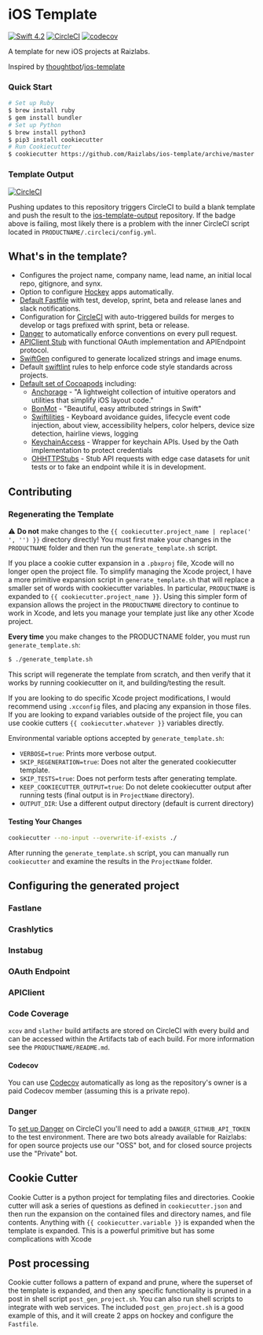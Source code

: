 # iOS Template

[![Swift 4.2](https://img.shields.io/badge/Swift-4.2-orange.svg?style=flat)](https://swift.org)
[![CircleCI](https://img.shields.io/circleci/project/github/Rightpoint/ios-template/master.svg)](https://circleci.com/gh/Rightpoint/ios-template) [![codecov](https://codecov.io/gh/Rightpoint/ios-template/branch/master/graph/badge.svg)](https://codecov.io/gh/Rightpoint/ios-template)

A template for new iOS projects at Raizlabs.

Inspired by [thoughtbot]/[ios-template]

[thoughtbot]: https://thoughtbot.com/
[ios-template]: https://github.com/thoughtbot/ios-template

### Quick Start

```bash
# Set up Ruby
$ brew install ruby
$ gem install bundler
# Set up Python
$ brew install python3
$ pip3 install cookiecutter
# Run Cookiecutter
$ cookiecutter https://github.com/Raizlabs/ios-template/archive/master.zip
```

### Template Output

[![CircleCI](https://img.shields.io/circleci/project/github/Rightpoint/ios-template-output/master.svg)](https://circleci.com/gh/Rightpoint/ios-template-output)

Pushing updates to this repository triggers CircleCI to build a blank template and push the result to the [ios-template-output](https://github.com/Raizlabs/ios-template-output) repository. If the badge above is failing, most likely there is a problem with the inner CircleCI script located in `PRODUCTNAME/.circleci/config.yml`.

## What's in the template?

 - Configures the project name, company name, lead name, an initial local repo, gitignore, and synx.
 - Option to configure [Hockey][hockey] apps automatically.
 - [Default Fastfile][fastfile] with test, develop, sprint, beta and release lanes and slack notifications.
 - Configuration for [CircleCI][CircleCI] with auto-triggered builds for merges to develop or tags prefixed with sprint, beta or release.
 - [Danger](https://danger.systems) to automatically enforce conventions on every pull request.
 - [APIClient Stub][apiclient] with functional OAuth implementation and APIEndpoint protocol.
 - [SwiftGen][SwiftGen] configured to generate localized strings and image enums.
 - Default [swiftlint][swiftlint] rules to help enforce code style standards across projects.
 - [Default set of Cocoapods][pods] including:
   - [Anchorage][anchorage] - "A lightweight collection of intuitive operators and utilities that simplify iOS layout code."
   - [BonMot][bonmot] - "Beautiful, easy attributed strings in Swift"
   - [Swiftilities][swiftilities] - Keyboard avoidance guides, lifecycle event code injection, about view, accessibility helpers, color helpers, device size detection, hairline views, logging
   - [KeychainAccess][keychainaccess] - Wrapper for keychain APIs. Used by the Oath implementation to protect credentials
   - [OHHTTPStubs][ohhttpstubs] - Stub API requests with edge case datasets for unit tests or to fake an endpoint while it is in development.

[pods]: PRODUCTNAME/app/Podfile
[anchorage]: https://github.com/Raizlabs/Anchorage
[swiftilities]: https://github.com/Raizlabs/Swiftilities
[bonmot]: httpss://github.com/Raizlabs/BonMot
[keychainaccess]: https://github.com/kishikawakatsumi/KeychainAccess
[ohhttpstubs]: https://github.com/AliSoftware/OHHTTPStubs
[fastfile]: PRODUCTNAME/app/fastlane/Fastfile
[apiclient]: PRODUCTNAME/app/PRODUCTNAME/API 
[CircleCI]: PRODUCTNAME/circle.yml
[swiftlint]: PRODUCTNAME/app/.swiftlint.yml
[hockey]: hooks/post_gen_project.sh
[swiftgen]: https://github.com/SwiftGen/SwiftGen

## Contributing

### Regenerating the Template

⚠️ **Do not** make changes to the `{{ cookiecutter.project_name | replace(' ', '') }}` directory directly! You must first make your changes in the `PRODUCTNAME` folder and then run the `generate_template.sh` script. 

If you place a cookie cutter expansion in a `.pbxproj` file, Xcode will no longer open the project file. To simplify managing the Xcode project, I have a more primitive expansion script in `generate_template.sh` that will replace a smaller set of words with cookiecutter variables. In particular, `PRODUCTNAME` is expanded to `{{ cookiecutter.project_name }}`. Using this simpler form of expansion allows the project in the `PRODUCTNAME` directory to continue to work in Xcode, and lets you manage your template just like any other Xcode project. 

**Every time** you make changes to the PRODUCTNAME folder, you must run `generate_template.sh`:

```bash
$ ./generate_template.sh
```

This script will regenerate the template from scratch, and then verify that it works by running cookiecutter on it, and building/testing the result.

If you are looking to do specific Xcode project modifications, I would recommend using `.xcconfig` files, and placing any expansion in those files. If you are looking to expand variables outside of the project file, you can use cookie cutters `{{ cookiecutter.whatever }}` variables directly.

Environmental variable options accepted by `generate_template.sh`:

* `VERBOSE=true`: Prints more verbose output.
* `SKIP_REGENERATION=true`: Does not alter the generated cookiecutter template.
* `SKIP_TESTS=true`: Does not perform tests after generating template.
* `KEEP_COOKIECUTTER_OUTPUT=true`: Do not delete cookiecutter output after running tests (final output is in `ProjectName` directory).
* `OUTPUT_DIR`: Use a different output directory (default is current directory)

#### Testing Your Changes

```bash
cookiecutter --no-input --overwrite-if-exists ./
```

After running the `generate_template.sh` script, you can manually run `cookiecutter` and examine the results in the `ProjectName` folder.

## Configuring the generated project
### Fastlane

### Crashlytics

### Instabug

### OAuth Endpoint

### APIClient 

### Code Coverage

`xcov` and `slather` build artifacts are stored on CircleCI with every build and can be accessed within the Artifacts tab of each build. For more information see the `PRODUCTNAME/README.md`.

#### Codecov

You can use [Codecov](https://codecov.io) automatically as long as the repository's owner is a paid Codecov member (assuming this is a private repo).

### Danger

To [set up Danger](http://danger.systems/guides/getting_started.html) on CircleCI you'll need to add a `DANGER_GITHUB_API_TOKEN` to the test environment. There are two bots already available for Raizlabs: for open source projects use our "OSS" bot, and for closed source projects use the "Private" bot.

## Cookie Cutter
Cookie Cutter is a python project for templating files and directories. Cookie cutter will ask a series of questions as defined in `cookiecutter.json` and then run the expansion on the contained files and directory names, and file contents. Anything with `{{ cookiecutter.variable }}` is expanded when the template is expanded. This is a powerful primitive but has some complications with Xcode

## Post processing
Cookie cutter follows a pattern of expand and prune, where the superset of the template is expanded, and then any specific functionality is pruned in a post in shell script `post_gen_project.sh`. You can also run shell scripts to integrate with web services. The included `post_gen_project.sh` is a good example of this, and it will create 2 apps on hockey and configure the `Fastfile`.
